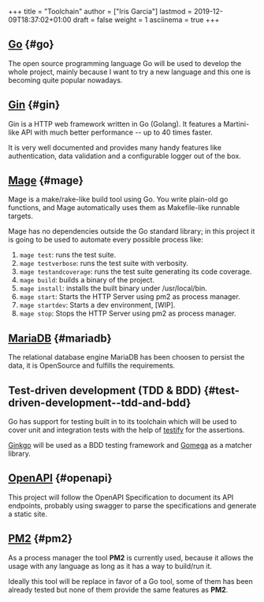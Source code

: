 +++
title = "Toolchain"
author = ["Iris Garcia"]
lastmod = 2019-12-09T18:37:02+01:00
draft = false
weight = 1
asciinema = true
+++

## [Go](https://golang.org/) {#go}

The open source programming language Go will be used to develop the
whole project, mainly because I want to try a new language and this
one is becoming quite popular nowadays.


## [Gin](https://github.com/gin-gonic/gin) {#gin}

Gin is a HTTP web framework written in Go (Golang). It features a
Martini-like API with much better performance -- up to 40 times
faster.

It is very well documented and provides many handy features like
authentication, data validation and a configurable logger out of the
box.


## [Mage](https://magefile.org/) {#mage}

Mage is a make/rake-like build tool using Go. You write plain-old go
functions, and Mage automatically uses them as Makefile-like runnable
targets.

Mage has no dependencies outside the Go standard library; in this
project it is going to be used to automate every possible process
like:

1.  `mage test`: runs the test suite.
2.  `mage testverbose`: runs the test suite with verbosity.
3.  `mage testandcoverage`: runs the test suite generating its code coverage.
4.  `mage build`: builds a binary of the project.
5.  `mage install`: installs the built binary under /usr/local/bin.
6.  `mage start`: Starts the HTTP Server using pm2 as process manager.
7.  `mage startdev`: Starts a dev environment, [WIP].
8.  `mage stop`: Stops the HTTP Server using pm2 as process manager.


## [MariaDB](https://mariadb.com/) {#mariadb}

The relational database engine MariaDB has been choosen to persist the
data, it is OpenSource and fulfills the requirements.


## Test-driven development (TDD & BDD) {#test-driven-development--tdd-and-bdd}

Go has support for testing built in to its toolchain which will be used to cover
unit and integration tests with the help of [testify](https://github.com/stretchr/testify) for the
assertions.

[Ginkgo](https://github.com/onsi/ginkgo) will be used as a BDD testing framework and [Gomega](https://github.com/onsi/gomega) as a
matcher library.


## [OpenAPI](https://github.com/OAI/OpenAPI-Specification/) {#openapi}

This project will follow the OpenAPI Specification to document its API
endpoints, probably using swagger to parse the specifications and
generate a static site.


## [PM2](https://pm2.keymetrics.io/) {#pm2}

As a process manager the tool **PM2** is currently used, because it
allows the usage with any language as long as it has a way to
build/run it.

Ideally this tool will be replace in favor of a Go tool, some of them
has been already tested but none of them provide the same features as
**PM2**.
